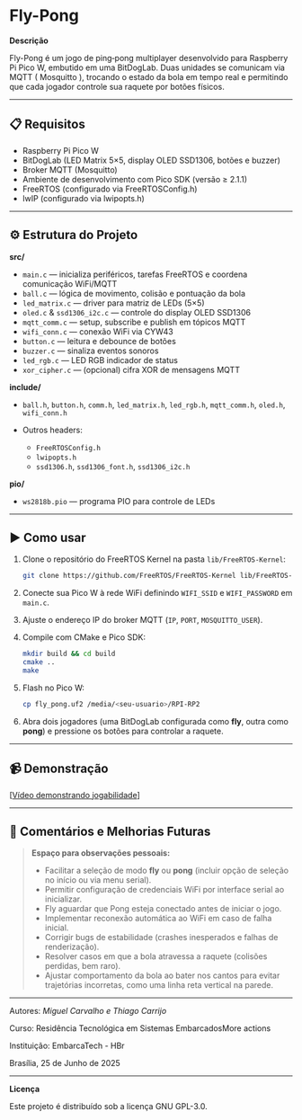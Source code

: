 # **Fly-Pong**

**Descrição**

Fly-Pong é um jogo de ping‑pong multiplayer desenvolvido para Raspberry Pi Pico W, embutido em uma BitDogLab. Duas unidades se comunicam via MQTT ( Mosquitto ), trocando o estado da bola em tempo real e permitindo que cada jogador controle sua raquete por botões físicos.

---

## 📋 Requisitos

- Raspberry Pi Pico W
- BitDogLab (LED Matrix 5×5, display OLED SSD1306, botões e buzzer)
- Broker MQTT (Mosquitto)
- Ambiente de desenvolvimento com Pico SDK (versão ≥ 2.1.1)
- FreeRTOS (configurado via FreeRTOSConfig.h)
- lwIP (configurado via lwipopts.h)

---

## ⚙️ Estrutura do Projeto

**src/**

- `main.c` — inicializa periféricos, tarefas FreeRTOS e coordena comunicação WiFi/MQTT
- `ball.c` — lógica de movimento, colisão e pontuação da bola
- `led_matrix.c` — driver para matriz de LEDs (5×5)
- `oled.c` & `ssd1306_i2c.c` — controle do display OLED SSD1306
- `mqtt_comm.c` — setup, subscribe e publish em tópicos MQTT
- `wifi_conn.c` — conexão WiFi via CYW43
- `button.c` — leitura e debounce de botões
- `buzzer.c` — sinaliza eventos sonoros
- `led_rgb.c` — LED RGB indicador de status
- `xor_cipher.c` — (opcional) cifra XOR de mensagens MQTT

**include/**

- `ball.h`, `button.h`, `comm.h`, `led_matrix.h`, `led_rgb.h`, `mqtt_comm.h`, `oled.h`, `wifi_conn.h`
- Outros headers:

  - `FreeRTOSConfig.h`
  - `lwipopts.h`
  - `ssd1306.h`, `ssd1306_font.h`, `ssd1306_i2c.h`

**pio/**

- `ws2818b.pio` — programa PIO para controle de LEDs

---

## ▶️ Como usar

1. Clone o repositório do FreeRTOS Kernel na pasta `lib/FreeRTOS-Kernel`:

   ```bash
   git clone https://github.com/FreeRTOS/FreeRTOS-Kernel lib/FreeRTOS-Kernel
   ```

2. Conecte sua Pico W à rede WiFi definindo `WIFI_SSID` e `WIFI_PASSWORD` em `main.c`.
3. Ajuste o endereço IP do broker MQTT (`IP`, `PORT`, `MOSQUITTO_USER`).
4. Compile com CMake e Pico SDK:

   ```bash
   mkdir build && cd build
   cmake ..
   make
   ```

5. Flash no Pico W:

   ```bash
   cp fly_pong.uf2 /media/<seu-usuario>/RPI-RP2
   ```

6. Abra dois jogadores (uma BitDogLab configurada como **fly**, outra como **pong**) e pressione os botões para controlar a raquete.

---

## 📹 Demonstração

\[[Vídeo demonstrando jogabilidade](https://youtu.be/hFv3upQNCCw)]

---

## 📝 Comentários e Melhorias Futuras

> **Espaço para observações pessoais:**
>
> - Facilitar a seleção de modo **fly** ou **pong** (incluir opção de seleção no início ou via menu serial).
> - Permitir configuração de credenciais WiFi por interface serial ao inicializar.
> - Fly aguardar que Pong esteja conectado antes de iniciar o jogo.
> - Implementar reconexão automática ao WiFi em caso de falha inicial.
> - Corrigir bugs de estabilidade (crashes inesperados e falhas de renderização).
> - Resolver casos em que a bola atravessa a raquete (colisões perdidas, bem raro).
> - Ajustar comportamento da bola ao bater nos cantos para evitar trajetórias incorretas, como uma linha reta vertical na parede.

---

Autores: _Miguel Carvalho e Thiago Carrijo_

Curso: Residência Tecnológica em Sistemas EmbarcadosMore actions

Instituição: EmbarcaTech - HBr

Brasília, 25 de Junho de 2025

---

**Licença**

Este projeto é distribuído sob a licença GNU GPL-3.0.
